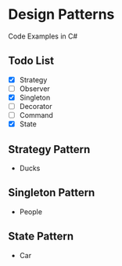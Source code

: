# Design Patterns
Code Examples in C#

## Todo List

- [x] Strategy 
- [ ] Observer
- [x] Singleton
- [ ] Decorator
- [ ] Command
- [x] State 

## Strategy Pattern
* Ducks

## Singleton Pattern
* People

## State Pattern
* Car
